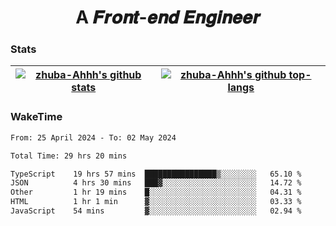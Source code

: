 <h1 align="center">A 𝑭𝒓𝒐𝒏𝒕-𝒆𝒏𝒅 𝑬𝒏𝒈𝒊𝒏𝒆𝒆𝒓</h1>

### Stats

| <a href="https://github.com/zhuba-Ahhh"><img align="center" src="https://github-readme-stats.vercel.app/api?username=zhuba-Ahhh&hide_title=true&hide_border=true&show_icons=trueline_height=21&text_color=000&icon_color=000&bg_color=0,ea6161,ffc64d,fffc4d,52fa5a&theme=graywhite" alt="zhuba-Ahhh's github stats" /> </a> | <a href="https://github.com/zhuba-Ahhh"><img align="center" src="https://github-readme-stats.vercel.app/api/top-langs/?username=zhuba-Ahhh&hide_title=true&hide_border=true&layout=compact&hide_border=true&show_icons=trueline_height=40&text_color=000&icon_color=000&bg_color=0,ea6161,ffc64d,fffc4d,52fa5a&theme=graywhite&langs_count=6" alt="zhuba-Ahhh's github top-langs"/> </a> |
| ------------- | ------------- |

### WakeTime

<!--START_SECTION:waka-->

```txt
From: 25 April 2024 - To: 02 May 2024

Total Time: 29 hrs 20 mins

TypeScript    19 hrs 57 mins  ████████████████▒░░░░░░░░   65.10 %
JSON          4 hrs 30 mins   ███▓░░░░░░░░░░░░░░░░░░░░░   14.72 %
Other         1 hr 19 mins    █░░░░░░░░░░░░░░░░░░░░░░░░   04.31 %
HTML          1 hr 1 min      ▓░░░░░░░░░░░░░░░░░░░░░░░░   03.33 %
JavaScript    54 mins         ▓░░░░░░░░░░░░░░░░░░░░░░░░   02.94 %
```

<!--END_SECTION:waka-->

